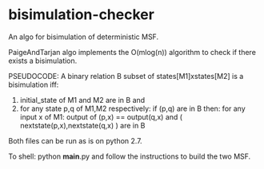 # bisimulation-checker
An algo for bisimulation of deterministic MSF.

PaigeAndTarjan algo implements the O(mlog(n)) algorithm to check if there exists a bisimulation.

PSEUDOCODE:
A binary relation B subset of states[M1]xstates[M2] is a bisimulation iff:
1. initial_state of M1 and M2 are in B and
2. for any state p,q of M1,M2 respectively:
         if (p,q) are in B then: 
              for any input x of M1:
                    output of (p,x) == output(q,x) and ( nextstate(p,x),nextstate(q,x) ) are in B

Both files can be run as is on python 2.7. 

To shell: python __main__.py and follow the instructions to build the two MSF.
